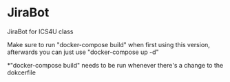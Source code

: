 # JiraBot
JiraBot for ICS4U class

Make sure to run "docker-compose build" when first using this version, afterwards you can just use "docker-compose up -d"

*"docker-compose build" needs to be run whenever there's a change to the dokcerfile
